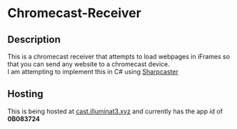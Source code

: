# Chromecast-Receiver

## Description

This is a chromecast receiver that attempts to load webpages in iFrames so that you can send any website to a chromecast device.  
I am attempting to implement this in C# using [Sharpcaster](https://github.com/Tapanila/SharpCaster)  

## Hosting

This is being hosted at [cast.illuminat3.xyz](https://cast.illuminat3.xyz/) and currently has the app id of **0B083724**
